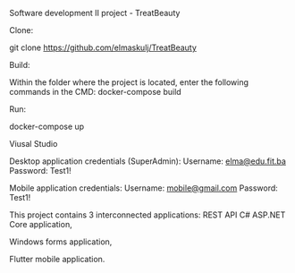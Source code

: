 Software development II project - TreatBeauty

Clone:

  git clone https://github.com/elmaskulj/TreatBeauty

Build:

  Within the folder where the project is located, enter the following commands in the CMD:
  docker-compose build

Run:

  docker-compose up

Viusal Studio


Desktop application credentials (SuperAdmin):
Username: elma@edu.fit.ba
Password: Test1!


Mobile application credentials:
Username: mobile@gmail.com
Password: Test1!


This project contains 3 interconnected applications:
REST API C# ASP.NET Core application,

Windows forms application,

Flutter mobile application.